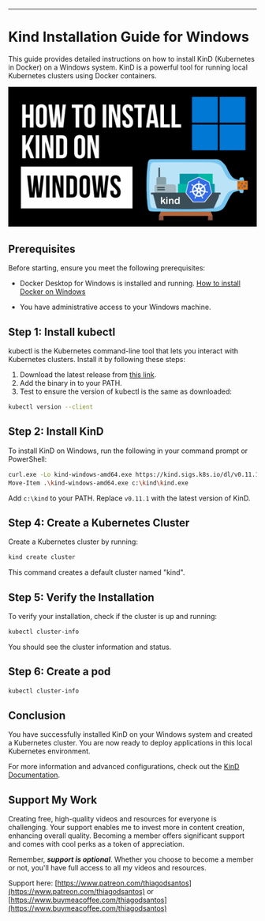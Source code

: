 ---
# Kind Installation Guide for Windows

This guide provides detailed instructions on how to install KinD (Kubernetes in Docker) on a Windows system. KinD is a powerful tool for running local Kubernetes clusters using Docker containers.

![Watch the Video](kind-windows.png)

## Prerequisites

Before starting, ensure you meet the following prerequisites:
- Docker Desktop for Windows is installed and running. [How to install Docker on Windows](https://www.youtube.com/watch?v=8MrnvUSW_34&t=11s)

- You have administrative access to your Windows machine.

## Step 1: Install kubectl

kubectl is the Kubernetes command-line tool that lets you interact with Kubernetes clusters. Install it by following these steps:

1. Download the latest release from [this link](https://kubernetes.io/docs/tasks/tools/install-kubectl-windows/).
2. Add the binary in to your PATH.
3. Test to ensure the version of kubectl is the same as downloaded:

```bash
kubectl version --client
```

## Step 2: Install KinD

To install KinD on Windows, run the following in your command prompt or PowerShell:

```bash
curl.exe -Lo kind-windows-amd64.exe https://kind.sigs.k8s.io/dl/v0.11.1/kind-windows-amd64
Move-Item .\kind-windows-amd64.exe c:\kind\kind.exe
```

Add `c:\kind` to your PATH. Replace `v0.11.1` with the latest version of KinD.

## Step 4: Create a Kubernetes Cluster

Create a Kubernetes cluster by running:

```bash
kind create cluster
```

This command creates a default cluster named "kind".

## Step 5: Verify the Installation

To verify your installation, check if the cluster is up and running:

```bash
kubectl cluster-info
```

You should see the cluster information and status.

## Step 6: Create a pod

```bash
kubectl cluster-info
```

## Conclusion

You have successfully installed KinD on your Windows system and created a Kubernetes cluster. You are now ready to deploy applications in this local Kubernetes environment.

For more information and advanced configurations, check out the [KinD Documentation](https://kind.sigs.k8s.io/docs/user/quick-start/).

## Support My Work

Creating free, high-quality videos and resources for everyone is challenging. Your support enables me to invest more in content creation, enhancing overall quality. Becoming a member offers significant support and comes with cool perks as a token of appreciation.

Remember, ***support is optional***. Whether you choose to become a member or not, you'll have full access to all my videos and resources.

Support here: [https://www.patreon.com/thiagodsantos](https://www.patreon.com/thiagodsantos) or [https://www.buymeacoffee.com/thiagodsantos](https://www.buymeacoffee.com/thiagodsantos)